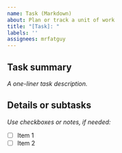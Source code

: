 ```yaml
---
name: Task (Markdown)
about: Plan or track a unit of work
title: "[Task]: "
labels: ''
assignees: mrfatguy
---
```


## Task summary

_A one-liner task description._

## Details or subtasks

_Use checkboxes or notes, if needed:_

- [ ] Item 1  
- [ ] Item 2
